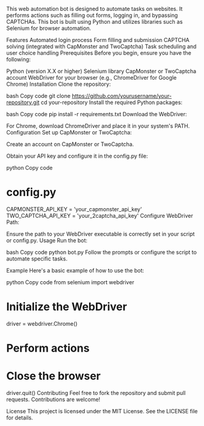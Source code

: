 This web automation bot is designed to automate tasks on websites. It performs actions such as filling out forms, logging in, and bypassing CAPTCHAs. This bot is built using Python and utilizes libraries such as Selenium for browser automation.

Features
Automated login process
Form filling and submission
CAPTCHA solving (integrated with CapMonster and TwoCaptcha)
Task scheduling and user choice handling
Prerequisites
Before you begin, ensure you have the following:

Python (version X.X or higher)
Selenium library
CapMonster or TwoCaptcha account
WebDriver for your browser (e.g., ChromeDriver for Google Chrome)
Installation
Clone the repository:

bash
Copy code
git clone https://github.com/yourusername/your-repository.git
cd your-repository
Install the required Python packages:

bash
Copy code
pip install -r requirements.txt
Download the WebDriver:

For Chrome, download ChromeDriver and place it in your system's PATH.
Configuration
Set up CapMonster or TwoCaptcha:

Create an account on CapMonster or TwoCaptcha.

Obtain your API key and configure it in the config.py file:

python
Copy code
# config.py
CAPMONSTER_API_KEY = 'your_capmonster_api_key'
TWO_CAPTCHA_API_KEY = 'your_2captcha_api_key'
Configure WebDriver Path:

Ensure the path to your WebDriver executable is correctly set in your script or config.py.
Usage
Run the bot:

bash
Copy code
python bot.py
Follow the prompts or configure the script to automate specific tasks.

Example
Here's a basic example of how to use the bot:

python
Copy code
from selenium import webdriver

# Initialize the WebDriver
driver = webdriver.Chrome()



# Perform actions

# Close the browser
driver.quit()
Contributing
Feel free to fork the repository and submit pull requests. Contributions are welcome!

License
This project is licensed under the MIT License. See the LICENSE file for details.

